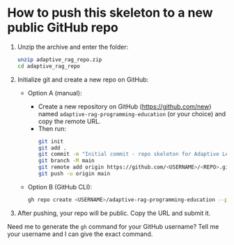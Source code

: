 # How to push this skeleton to a new public GitHub repo

1. Unzip the archive and enter the folder:
   ```bash
   unzip adaptive_rag_repo.zip
   cd adaptive_rag_repo
   ```

2. Initialize git and create a new repo on GitHub:
   - Option A (manual):
     - Create a new repository on GitHub (https://github.com/new) named `adaptive-rag-programming-education` (or your choice) and copy the remote URL.
     - Then run:
       ```bash
       git init
       git add .
       git commit -m "Initial commit - repo skeleton for Adaptive Learning RAG"
       git branch -M main
       git remote add origin https://github.com/<USERNAME>/<REPO>.git
       git push -u origin main
       ```

   - Option B (GitHub CLI):
     ```bash
     gh repo create <USERNAME>/adaptive-rag-programming-education --public --source=. --remote=origin --push
     ```

3. After pushing, your repo will be public. Copy the URL and submit it.

Need me to generate the `gh` command for your GitHub username? Tell me your username and I can give the exact command.
